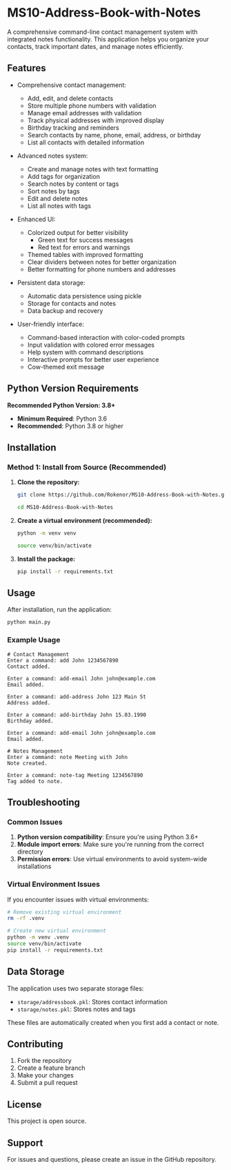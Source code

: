 # MS10-Address-Book-with-Notes

A comprehensive command-line contact management system with integrated notes functionality. This application helps you organize your contacts, track important dates, and manage notes efficiently.

## Features

- Comprehensive contact management:
  - Add, edit, and delete contacts
  - Store multiple phone numbers with validation
  - Manage email addresses with validation
  - Track physical addresses with improved display
  - Birthday tracking and reminders
  - Search contacts by name, phone, email, address, or birthday
  - List all contacts with detailed information

- Advanced notes system:
  - Create and manage notes with text formatting
  - Add tags for organization
  - Search notes by content or tags
  - Sort notes by tags
  - Edit and delete notes
  - List all notes with tags

- Enhanced UI:
  - Colorized output for better visibility
    - Green text for success messages
    - Red text for errors and warnings
  - Themed tables with improved formatting
  - Clear dividers between notes for better organization
  - Better formatting for phone numbers and addresses

- Persistent data storage:
  - Automatic data persistence using pickle
  - Storage for contacts and notes
  - Data backup and recovery

- User-friendly interface:
  - Command-based interaction with color-coded prompts
  - Input validation with colored error messages
  - Help system with command descriptions
  - Interactive prompts for better user experience
  - Cow-themed exit message

## Python Version Requirements

**Recommended Python Version: 3.8+**

- **Minimum Required**: Python 3.6
- **Recommended**: Python 3.8 or higher

## Installation

### Method 1: Install from Source (Recommended)

1. **Clone the repository:**
   ```bash
   git clone https://github.com/Rokenor/MS10-Address-Book-with-Notes.git
   ```
   ```bash
   cd MS10-Address-Book-with-Notes
   ```

2. **Create a virtual environment (recommended):**
   ```bash
   python -m venv venv
   ```
   ```bash
   source venv/bin/activate
   

3. **Install the package:**
   ```bash
   pip install -r requirements.txt
   ```

## Usage

After installation, run the application:

```bash
python main.py
```

### Example Usage

```
# Contact Management
Enter a command: add John 1234567890
Contact added.

Enter a command: add-email John john@example.com
Email added.

Enter a command: add-address John 123 Main St
Address added.

Enter a command: add-birthday John 15.03.1990
Birthday added.

Enter a command: add-email John john@example.com
Email added.

# Notes Management
Enter a command: note Meeting with John
Note created.

Enter a command: note-tag Meeting 1234567890
Tag added to note.
```

## Troubleshooting

### Common Issues

1. **Python version compatibility**: Ensure you're using Python 3.6+
2. **Module import errors**: Make sure you're running from the correct directory
3. **Permission errors**: Use virtual environments to avoid system-wide installations

### Virtual Environment Issues

If you encounter issues with virtual environments:

```bash
# Remove existing virtual environment
rm -rf .venv

# Create new virtual environment
python -m venv .venv
source venv/bin/activate
pip install -r requirements.txt
```

## Data Storage

The application uses two separate storage files:

- `storage/addressbook.pkl`: Stores contact information
- `storage/notes.pkl`: Stores notes and tags

These files are automatically created when you first add a contact or note.

## Contributing

1. Fork the repository
2. Create a feature branch
3. Make your changes
4. Submit a pull request

## License

This project is open source.
## Support

For issues and questions, please create an issue in the GitHub repository.

